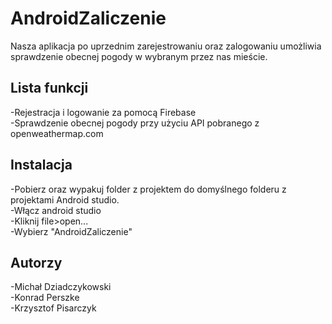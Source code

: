 # AndroidZaliczenie
Nasza aplikacja po uprzednim zarejestrowaniu oraz zalogowaniu umożliwia sprawdzenie obecnej pogody w wybranym przez nas mieście.
## Lista funkcji
-Rejestracja i logowanie za pomocą Firebase<br/>
-Sprawdzenie obecnej pogody przy użyciu API pobranego z openweathermap.com
## Instalacja
-Pobierz oraz wypakuj folder z projektem do domyślnego folderu z projektami Android studio.<br/>
-Włącz android studio<br/>
-Kliknij file>open...<br/>
-Wybierz "AndroidZaliczenie"
## Autorzy
-Michał Dziadczykowski<br/>
-Konrad Perszke<br/>
-Krzysztof Pisarczyk<br/>
